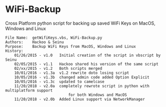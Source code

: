# WiFi-Backup
Cross Platform python script for backing up saved WiFi Keys on MacOS, Windows and Linux

	File Name:	getWifiKeys.vbs, WiFi-Backup.py
	Authors:	Hackoo & Seinu
	Purpose:	Backup WiFi Keys from MacOS, Windows and Linux
	History:
		01/26/2015 - v1.0   Initial creation of the script in vbscript by Seinu
		02/05/2015 - v1.1   Hackoo shared his version of the same script
		02/xx/2015 - v1.2   Both scripts merged
		10/01/2016 - v1.3a	v1.2 rewrite doto losing script
		10/05/2016 - v1.3b	changed admin code added Option Explicit
		10/05/2016 - v1.3c	updated to camelcase
    	11/20/2018 - v2.0a  completely rewrote script in python with multiplatform support
                                for both Windows and MacOS
    	11/20/2018 - v2.0b  Added Linux support via NetworkManager
